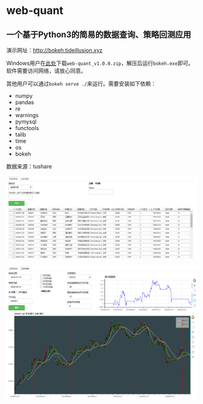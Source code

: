 # web-quant
## 一个基于Python3的简易的数据查询、策略回测应用
演示网址：http://bokeh.tideillusion.xyz

Windows用户在[此处](https://github.com/tideillusion/web-quant/releases/download/v1.0.0/web-quant_v1.0.0.zip)下载`web-quant_v1.0.0.zip`，解压后运行`bokeh.exe`即可。软件需要访问网络，请放心同意。

其他用户可以通过`bokeh serve ./`来运行。需要安装如下依赖：
- numpy
- pandas
- re
- warnings
- pymysql
- functools
- talib
- time
- os
- bokeh

数据来源：tushare

![image-20200614154658994](README/image-20200614154658994.png)

![image-20200614154746350](README/image-20200614154746350.png)
